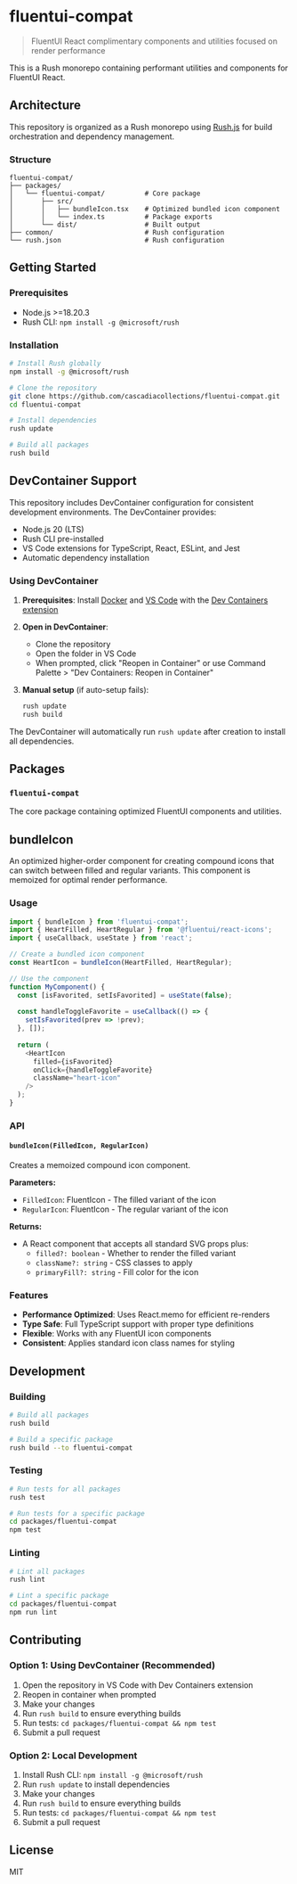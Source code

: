 # fluentui-compat

> FluentUI React complimentary components and utilities focused on render performance

This is a Rush monorepo containing performant utilities and components for FluentUI React.

## Architecture

This repository is organized as a Rush monorepo using [Rush.js](https://rushjs.io/) for build orchestration and dependency management.

### Structure

```
fluentui-compat/
├── packages/
│   └── fluentui-compat/          # Core package
│       ├── src/
│       │   ├── bundleIcon.tsx    # Optimized bundled icon component
│       │   └── index.ts          # Package exports
│       └── dist/                 # Built output
├── common/                       # Rush configuration
└── rush.json                     # Rush configuration
```

## Getting Started

### Prerequisites

- Node.js >=18.20.3
- Rush CLI: `npm install -g @microsoft/rush`

### Installation

```bash
# Install Rush globally
npm install -g @microsoft/rush

# Clone the repository
git clone https://github.com/cascadiacollections/fluentui-compat.git
cd fluentui-compat

# Install dependencies
rush update

# Build all packages
rush build
```

## DevContainer Support

This repository includes DevContainer configuration for consistent development environments. The DevContainer provides:

- Node.js 20 (LTS)
- Rush CLI pre-installed
- VS Code extensions for TypeScript, React, ESLint, and Jest
- Automatic dependency installation

### Using DevContainer

1. **Prerequisites**: Install [Docker](https://docs.docker.com/get-docker/) and [VS Code](https://code.visualstudio.com/) with the [Dev Containers extension](https://marketplace.visualstudio.com/items?itemName=ms-vscode-remote.remote-containers)

2. **Open in DevContainer**:
   - Clone the repository
   - Open the folder in VS Code
   - When prompted, click "Reopen in Container" or use Command Palette > "Dev Containers: Reopen in Container"

3. **Manual setup** (if auto-setup fails):
   ```bash
   rush update
   rush build
   ```

The DevContainer will automatically run `rush update` after creation to install all dependencies.

## Packages

### `fluentui-compat`

The core package containing optimized FluentUI components and utilities.

## bundleIcon

An optimized higher-order component for creating compound icons that can switch between filled and regular variants. This component is memoized for optimal render performance.

### Usage

```typescript
import { bundleIcon } from 'fluentui-compat';
import { HeartFilled, HeartRegular } from '@fluentui/react-icons';
import { useCallback, useState } from 'react';

// Create a bundled icon component
const HeartIcon = bundleIcon(HeartFilled, HeartRegular);

// Use the component
function MyComponent() {
  const [isFavorited, setIsFavorited] = useState(false);
  
  const handleToggleFavorite = useCallback(() => {
    setIsFavorited(prev => !prev);
  }, []);
  
  return (
    <HeartIcon 
      filled={isFavorited}
      onClick={handleToggleFavorite}
      className="heart-icon"
    />
  );
}
```

### API

#### `bundleIcon(FilledIcon, RegularIcon)`

Creates a memoized compound icon component.

**Parameters:**
- `FilledIcon`: FluentIcon - The filled variant of the icon
- `RegularIcon`: FluentIcon - The regular variant of the icon

**Returns:**
- A React component that accepts all standard SVG props plus:
  - `filled?: boolean` - Whether to render the filled variant
  - `className?: string` - CSS classes to apply
  - `primaryFill?: string` - Fill color for the icon

### Features

- **Performance Optimized**: Uses React.memo for efficient re-renders
- **Type Safe**: Full TypeScript support with proper type definitions
- **Flexible**: Works with any FluentUI icon components
- **Consistent**: Applies standard icon class names for styling

## Development

### Building

```bash
# Build all packages
rush build

# Build a specific package
rush build --to fluentui-compat
```

### Testing

```bash
# Run tests for all packages
rush test

# Run tests for a specific package
cd packages/fluentui-compat
npm test
```

### Linting

```bash
# Lint all packages
rush lint

# Lint a specific package
cd packages/fluentui-compat
npm run lint
```

## Contributing

### Option 1: Using DevContainer (Recommended)

1. Open the repository in VS Code with Dev Containers extension
2. Reopen in container when prompted
3. Make your changes
4. Run `rush build` to ensure everything builds  
5. Run tests: `cd packages/fluentui-compat && npm test`
6. Submit a pull request

### Option 2: Local Development

1. Install Rush CLI: `npm install -g @microsoft/rush`
2. Run `rush update` to install dependencies
3. Make your changes
4. Run `rush build` to ensure everything builds
5. Run tests: `cd packages/fluentui-compat && npm test`
6. Submit a pull request

## License

MIT
